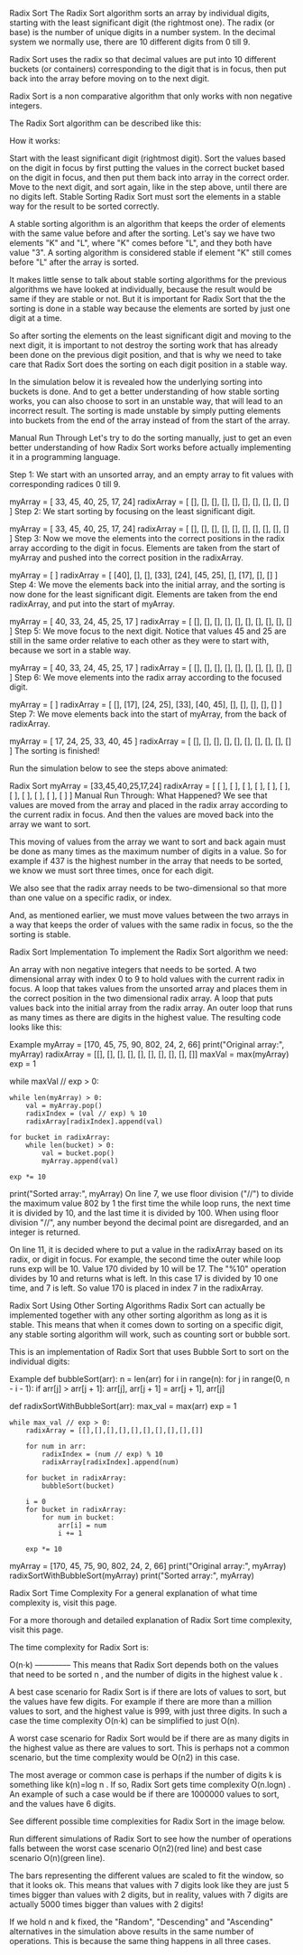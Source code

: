Radix Sort
The Radix Sort algorithm sorts an array by individual digits, starting with the least significant digit (the rightmost one).
The radix (or base) is the number of unique digits in a number system. In the decimal system we normally use, there are 10 different digits from 0 till 9.

Radix Sort uses the radix so that decimal values are put into 10 different buckets (or containers) corresponding to the digit that is in focus, then put back into the array before moving on to the next digit.

Radix Sort is a non comparative algorithm that only works with non negative integers.

The Radix Sort algorithm can be described like this:

How it works:

Start with the least significant digit (rightmost digit).
Sort the values based on the digit in focus by first putting the values in the correct bucket based on the digit in focus, and then put them back into array in the correct order.
Move to the next digit, and sort again, like in the step above, until there are no digits left.
Stable Sorting
Radix Sort must sort the elements in a stable way for the result to be sorted correctly.

A stable sorting algorithm is an algorithm that keeps the order of elements with the same value before and after the sorting. Let's say we have two elements "K" and "L", where "K" comes before "L", and they both have value "3". A sorting algorithm is considered stable if element "K" still comes before "L" after the array is sorted.

It makes little sense to talk about stable sorting algorithms for the previous algorithms we have looked at individually, because the result would be same if they are stable or not. But it is important for Radix Sort that the the sorting is done in a stable way because the elements are sorted by just one digit at a time.

So after sorting the elements on the least significant digit and moving to the next digit, it is important to not destroy the sorting work that has already been done on the previous digit position, and that is why we need to take care that Radix Sort does the sorting on each digit position in a stable way.

In the simulation below it is revealed how the underlying sorting into buckets is done. And to get a better understanding of how stable sorting works, you can also choose to sort in an unstable way, that will lead to an incorrect result. The sorting is made unstable by simply putting elements into buckets from the end of the array instead of from the start of the array.

Manual Run Through
Let's try to do the sorting manually, just to get an even better understanding of how Radix Sort works before actually implementing it in a programming language.

Step 1: We start with an unsorted array, and an empty array to fit values with corresponding radices 0 till 9.

myArray = [ 33, 45, 40, 25, 17, 24]
radixArray = [ [], [], [], [], [], [], [], [], [], [] ]
Step 2: We start sorting by focusing on the least significant digit.

myArray = [ 33, 45, 40, 25, 17, 24]
radixArray = [ [], [], [], [], [], [], [], [], [], [] ]
Step 3: Now we move the elements into the correct positions in the radix array according to the digit in focus. Elements are taken from the start of myArray and pushed into the correct position in the radixArray.

myArray = [ ]
radixArray = [ [40], [], [], [33], [24], [45, 25], [], [17], [], [] ]
Step 4: We move the elements back into the initial array, and the sorting is now done for the least significant digit. Elements are taken from the end radixArray, and put into the start of myArray.

myArray = [ 40, 33, 24, 45, 25, 17 ]
radixArray = [ [], [], [], [], [], [], [], [], [], [] ]
Step 5: We move focus to the next digit. Notice that values 45 and 25 are still in the same order relative to each other as they were to start with, because we sort in a stable way.

myArray = [ 40, 33, 24, 45, 25, 17 ]
radixArray = [ [], [], [], [], [], [], [], [], [], [] ]
Step 6: We move elements into the radix array according to the focused digit.

myArray = [ ]
radixArray = [ [], [17], [24, 25], [33], [40, 45], [], [], [], [], [] ]
Step 7: We move elements back into the start of myArray, from the back of radixArray.

myArray = [ 17, 24, 25, 33, 40, 45 ]
radixArray = [ [], [], [], [], [], [], [], [], [], [] ]
The sorting is finished!

Run the simulation below to see the steps above animated:

Radix Sort
myArray = [33,45,40,25,17,24]
radixArray = [ [ ], [ ], [ ], [ ], [ ], [ ], [ ], [ ], [ ], [ ], [ ] ]
Manual Run Through: What Happened?
We see that values are moved from the array and placed in the radix array according to the current radix in focus. And then the values are moved back into the array we want to sort.

This moving of values from the array we want to sort and back again must be done as many times as the maximum number of digits in a value. So for example if 437 is the highest number in the array that needs to be sorted, we know we must sort three times, once for each digit.

We also see that the radix array needs to be two-dimensional so that more than one value on a specific radix, or index.

And, as mentioned earlier, we must move values between the two arrays in a way that keeps the order of values with the same radix in focus, so the the sorting is stable.

Radix Sort Implementation
To implement the Radix Sort algorithm we need:

An array with non negative integers that needs to be sorted.
A two dimensional array with index 0 to 9 to hold values with the current radix in focus.
A loop that takes values from the unsorted array and places them in the correct position in the two dimensional radix array.
A loop that puts values back into the initial array from the radix array.
An outer loop that runs as many times as there are digits in the highest value.
The resulting code looks like this:

Example
myArray = [170, 45, 75, 90, 802, 24, 2, 66]
print("Original array:", myArray)
radixArray = [[], [], [], [], [], [], [], [], [], []]
maxVal = max(myArray)
exp = 1

while maxVal // exp > 0:

    while len(myArray) > 0:
        val = myArray.pop()
        radixIndex = (val // exp) % 10
        radixArray[radixIndex].append(val)

    for bucket in radixArray:
        while len(bucket) > 0:
            val = bucket.pop()
            myArray.append(val)

    exp *= 10

print("Sorted array:", myArray)
On line 7, we use floor division ("//") to divide the maximum value 802 by 1 the first time the while loop runs, the next time it is divided by 10, and the last time it is divided by 100. When using floor division "//", any number beyond the decimal point are disregarded, and an integer is returned.

On line 11, it is decided where to put a value in the radixArray based on its radix, or digit in focus. For example, the second time the outer while loop runs exp will be 10. Value 170 divided by 10 will be 17. The "%10" operation divides by 10 and returns what is left. In this case 17 is divided by 10 one time, and 7 is left. So value 170 is placed in index 7 in the radixArray.

Radix Sort Using Other Sorting Algorithms
Radix Sort can actually be implemented together with any other sorting algorithm as long as it is stable. This means that when it comes down to sorting on a specific digit, any stable sorting algorithm will work, such as counting sort or bubble sort.

This is an implementation of Radix Sort that uses Bubble Sort to sort on the individual digits:

Example
def bubbleSort(arr):
    n = len(arr)
    for i in range(n):
        for j in range(0, n - i - 1):
            if arr[j] > arr[j + 1]:
                arr[j], arr[j + 1] = arr[j + 1], arr[j]
                
def radixSortWithBubbleSort(arr):
    max_val = max(arr)
    exp = 1
    
    while max_val // exp > 0:
        radixArray = [[],[],[],[],[],[],[],[],[],[]]
        
        for num in arr:
            radixIndex = (num // exp) % 10
            radixArray[radixIndex].append(num)
        
        for bucket in radixArray:
            bubbleSort(bucket)
        
        i = 0
        for bucket in radixArray:
            for num in bucket:
                arr[i] = num
                i += 1
        
        exp *= 10

myArray = [170, 45, 75, 90, 802, 24, 2, 66]
print("Original array:", myArray)
radixSortWithBubbleSort(myArray)
print("Sorted array:", myArray)
 
 
 
 
 
 
 
Radix Sort Time Complexity
For a general explanation of what time complexity is, visit this page.

For a more thorough and detailed explanation of Radix Sort time complexity, visit this page.

The time complexity for Radix Sort is:

O(n⋅k)
–––––––––
This means that Radix Sort depends both on the values that need to be sorted 
n
, and the number of digits in the highest value 
k
.

A best case scenario for Radix Sort is if there are lots of values to sort, but the values have few digits. For example if there are more than a million values to sort, and the highest value is 999, with just three digits. In such a case the time complexity 
O(n⋅k)
can be simplified to just 
O(n).

A worst case scenario for Radix Sort would be if there are as many digits in the highest value as there are values to sort. This is perhaps not a common scenario, but the time complexity would be 
O(n2)
in this case.

The most average or common case is perhaps if the number of digits 
k is something like 
k(n)=log n
. If so, Radix Sort gets time complexity 
O(n.logn)
. An example of such a case would be if there are 1000000 values to sort, and the values have 6 digits.

See different possible time complexities for Radix Sort in the image below.

Run different simulations of Radix Sort to see how the number of operations falls between the worst case scenario 
O(n2)(red line) and best case scenario 
O(n)(green line).

The bars representing the different values are scaled to fit the window, so that it looks ok. This means that values with 7 digits look like they are just 5 times bigger than values with 2 digits, but in reality, values with 7 digits are actually 5000 times bigger than values with 2 digits!

If we hold n and k
 fixed, the "Random", "Descending" and "Ascending" alternatives in the simulation above results in the same number of operations. This is because the same thing happens in all three cases.





